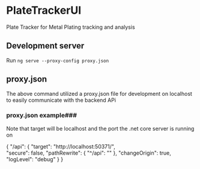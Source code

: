 # PlateTrackerUI

Plate Tracker for Metal Plating tracking and analysis

## Development server

Run `ng serve --proxy-config proxy.json` 

## proxy.json

The above command utilized a proxy.json file for development on localhost to easily communicate with the backend APi

### proxy.json example###

Note that target will be localhost and the port the .net core server is running on

{
    "/api": {
        "target": "http://localhost:50371/",      
        "secure": false,
      "pathRewrite": {
        "^/api": ""
      },
      "changeOrigin": true,
      "logLevel": "debug"
    }
  }
